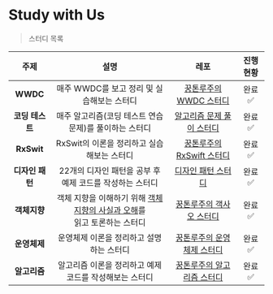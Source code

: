 # Study with Us
> 스터디 목록

| 주제 | 설명 | 레포 | 진행 현황 |
| :--------: | :--------: | :--------: | :--------: |
| **WWDC**     | 매주 WWDC를 보고 정리 및 실습해보는 스터디 | [꿍톤루주의 WWDC 스터디](https://github.com/Groot-94/WWDC_Study)     | 완료 ✅  |
|**코딩 테스트**|매주 알고리즘(코딩 테스트 연습 문제)를 풀이하는 스터디|[알고리즘 문제 풀이 스터디](https://github.com/Judy-999/AlgorithmStudy)|완료 ✅ |
| **RxSwit**     | RxSwit의 이론을 정리하고 실습해보는 스터디     | [꿍톤루주의 RxSwift 스터디](https://github.com/Groot-94/RxSwift_Study)     | 완료 ✅  |
|**디자인 패턴**|22개의 디자인 패턴을 공부 후 예제 코드를 작성하는 스터디|[디자인 패턴 스터디](https://github.com/Judy-999/design-patterns-in-swift)|완료 ✅  |
|**객체지향**|객체 지향을 이해하기 위해 [객체지향의 사실과 오해](http://www.yes24.com/Product/Goods/18249021)를 <br>읽고 토론하는 스터디 | [꿍톤루주의 객사오 스터디](https://github.com/Groot-94/The-Essence-Of-Object-Orientation-Study)  | 완료 ✅ |
|**운영체제**| 운영체제 이론을 정리하고 설명하는 스터디|[꿍톤루주의 운영체제 스터디](https://github.com/Groot-94/Operating-System-Study)|완료 ✅ |
|**알고리즘**|알고리즘 이론을 정리하고 예제 코드를 작성해보는 스터디|[꿍톤루주의 알고리즘 스터디](https://github.com/Groot-94/Algorithm-Study)|완료 ✅|
